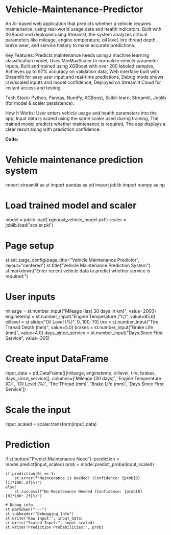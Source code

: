# Vehicle-Maintenance-Predictor
An AI-based web application that predicts whether a vehicle requires maintenance, using real-world usage data and health indicators. Built with XGBoost and deployed using Streamlit, the system analyzes critical parameters like mileage, engine temperature, oil level, tire thread depth, brake wear, and service history to make accurate predictions.

Key Features:
  Predicts maintenance needs using a machine learning classification model,
   Uses MinMaxScaler to normalize vehicle parameter inputs,
   Built and trained using XGBoost with over 200 labeled samples,
   Achieves up to 97% accuracy on validation data,
   Web interface built with Streamlit for easy user input and real-time predictions,
   Debug mode shows raw/scaled inputs and model confidence,
   Deployed on Streamlit Cloud for instant access and testing.

Tech Stack:
  Python, Pandas, NumPy,
   XGBoost, Scikit-learn,
   Streamlit,
   Joblib (for model & scaler persistence).

How It Works:
  User enters vehicle usage and health parameters into the app,
   Input data is scaled using the same scaler used during training,
   The trained model predicts whether maintenance is required,
   The app displays a clear result along with prediction confidence.

**Code:**
# Vehicle maintenance prediction system

import streamlit as st
import pandas as pd
import joblib
import numpy as np

# Load trained model and scaler
model = joblib.load('xgboost_vehicle_model.pkl')
scaler = joblib.load('scaler.pkl')

# Page setup
st.set_page_config(page_title="Vehicle Maintenance Predictor", layout="centered")
st.title("Vehicle Maintenance Prediction System")
st.markdown("Enter recent vehicle data to predict whether service is required:")

# User inputs
mileage = st.number_input("Mileage (last 30 days in km)", value=2000)
enginetemp = st.number_input("Engine Temperature (°C)", value=85.0)
oillevel = st.slider("Oil Level (%)", 0, 100, 70)
tire = st.number_input("Tire Thread Depth (mm)", value=5.0)
brakes = st.number_input("Brake Life (mm)", value=4.0)
days_since_service = st.number_input("Days Since First Service", value=365)

# Create input DataFrame
input_data = pd.DataFrame([[mileage, enginetemp, oillevel, tire, brakes, days_since_service]],
    columns=['Mileage (30 days)', 'Engine Temperature (C):', 'Oil Level (%)', 'Tire Thread (mm)',
             'Brake Life (mm)', 'Days Since First Service'])

# Scale the input
input_scaled = scaler.transform(input_data)

# Prediction
if st.button("Predict Maintenance Need"):
    prediction = model.predict(input_scaled)
    prob = model.predict_proba(input_scaled)

    if prediction[0] == 1:
        st.error(f"Maintenance is Needed! (Confidence: {prob[0][1]*100:.2f}%)")
    else:
        st.success(f"No Maintenance Needed (Confidence: {prob[0][0]*100:.2f}%)")

    # Debug info
    st.markdown("---")
    st.subheader("Debugging Info")
    st.write("Raw Input:", input_data)
    st.write("Scaled Input:", input_scaled)
    st.write("Prediction Probabilities:", prob)
